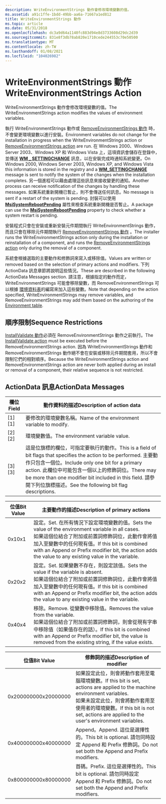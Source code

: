 ```yaml
---
description: WriteEnvironmentStrings 動作會修改環境變數的值。
ms.assetid: a91c1ffe-1bdd-49bb-aa6a-71667a1ed812
title: WriteEnvironmentStrings 動作
ms.topic: article
ms.date: 05/31/2018
ms.openlocfilehash: dc3a9d64a1140fc883d94e8d3733608d29dc2d39
ms.sourcegitcommit: 831e8f3db78ab820e1710cede244553c70e50500
ms.translationtype: MT
ms.contentlocale: zh-TW
ms.lasthandoff: 01/08/2021
ms.locfileid: "104026982"
---
```

# <a name="writeenvironmentstrings-action"></a><span data-ttu-id="4b03c-103">WriteEnvironmentStrings 動作</span><span class="sxs-lookup"><span data-stu-id="4b03c-103">WriteEnvironmentStrings Action</span></span>

<span data-ttu-id="4b03c-104">WriteEnvironmentStrings 動作會修改環境變數的值。</span><span class="sxs-lookup"><span data-stu-id="4b03c-104">The WriteEnvironmentStrings action modifies the values of environment variables.</span></span>

<span data-ttu-id="4b03c-105">執行 WriteEnvironmentStrings 動作或 [RemoveEnvironmentStrings 動作](removeenvironmentstrings-action.md) 時，不會變更環境變數以進行安裝。</span><span class="sxs-lookup"><span data-stu-id="4b03c-105">Environment variables do not change for the installation in progress when the WriteEnvironmentStrings action or [RemoveEnvironmentStrings action](removeenvironmentstrings-action.md) are run.</span></span> <span data-ttu-id="4b03c-106">在 Windows 2000、Windows Server 2003、Windows XP 和 Windows Vista 上，這項資訊會儲存在登錄中，並傳送 [**WM \_ SETTINGCHANGE**](../winmsg/wm-settingchange.md) 訊息，以在安裝完成時通知系統變更。</span><span class="sxs-lookup"><span data-stu-id="4b03c-106">On Windows 2000, Windows Server 2003, Windows XP, and Windows Vista this information is stored in the registry and a [**WM\_SETTINGCHANGE**](../winmsg/wm-settingchange.md) message is sent to notify the system of the changes when the installation completes.</span></span> <span data-ttu-id="4b03c-107">另一個進程可以藉由處理這些訊息來接收變更的通知。</span><span class="sxs-lookup"><span data-stu-id="4b03c-107">Another process can receive notification of the changes by handling these messages.</span></span> <span data-ttu-id="4b03c-108">如果系統重新開機已暫止，則不會傳送任何訊息。</span><span class="sxs-lookup"><span data-stu-id="4b03c-108">No message is sent if a restart of the system is pending.</span></span> <span data-ttu-id="4b03c-109">封裝可以使用 [**MsiSystemRebootPending**](msisystemrebootpending.md) 屬性來檢查系統重新開機是否暫止。</span><span class="sxs-lookup"><span data-stu-id="4b03c-109">A package can use the [**MsiSystemRebootPending**](msisystemrebootpending.md) property to check whether a system restart is pending.</span></span>

<span data-ttu-id="4b03c-110">安裝程式只會在安裝或重新安裝元件期間執行 WriteEnvironmentStrings 動作，而且只會在移除元件期間執行 [RemoveEnvironmentStrings 動作](removeenvironmentstrings-action.md) 。</span><span class="sxs-lookup"><span data-stu-id="4b03c-110">The installer runs the WriteEnvironmentStrings action only during the installation or reinstallation of a component, and runs the [RemoveEnvironmentStrings action](removeenvironmentstrings-action.md) only during the removal of a component.</span></span>

<span data-ttu-id="4b03c-111">系統會根據選取的主要動作和修飾詞來寫入或移除值。</span><span class="sxs-lookup"><span data-stu-id="4b03c-111">Values are written or removed based on the selection of primary actions and modifiers.</span></span> <span data-ttu-id="4b03c-112">下列 ActionData 訊息章節將說明這些情況。</span><span class="sxs-lookup"><span data-stu-id="4b03c-112">These are described in the following ActionData Messages section.</span></span> <span data-ttu-id="4b03c-113">請注意，根據指定的動作而定，WriteEnvironmentStrings 可能會移除變數，而 RemoveEnvironmentStrings 可以根據 [環境資料表](environment-table.md)的編寫來加入這些變數。</span><span class="sxs-lookup"><span data-stu-id="4b03c-113">Note that depending on the action specified, WriteEnvironmentStrings may remove variables, and RemoveEnvironmentStrings may add them based on the authoring of the [Environment table](environment-table.md).</span></span>

## <a name="sequence-restrictions"></a><span data-ttu-id="4b03c-114">順序限制</span><span class="sxs-lookup"><span data-stu-id="4b03c-114">Sequence Restrictions</span></span>

<span data-ttu-id="4b03c-115">[InstallValidate 動作](installvalidate-action.md)必須在 RemoveEnvironmentStrings 動作之前執行。</span><span class="sxs-lookup"><span data-stu-id="4b03c-115">The [InstallValidate action](installvalidate-action.md) must be executed before the RemoveEnvironmentStrings action.</span></span> <span data-ttu-id="4b03c-116">因為 WriteEnvironmentStrings 動作和 RemoveEnvironmentStrings 動作絕不會在安裝或移除元件期間套用，所以不會限制它們的相對順序。</span><span class="sxs-lookup"><span data-stu-id="4b03c-116">Because the WriteEnvironmentStrings action and RemoveEnvironmentStrings action are never both applied during an install or removal of a component, their relative sequence is not restricted.</span></span>

## <a name="actiondata-messages"></a><span data-ttu-id="4b03c-117">ActionData 訊息</span><span class="sxs-lookup"><span data-stu-id="4b03c-117">ActionData Messages</span></span>



| <span data-ttu-id="4b03c-118">欄位</span><span class="sxs-lookup"><span data-stu-id="4b03c-118">Field</span></span> | <span data-ttu-id="4b03c-119">動作資料的描述</span><span class="sxs-lookup"><span data-stu-id="4b03c-119">Description of action data</span></span>                                                                                                                                                                                                  |
|-------|-----------------------------------------------------------------------------------------------------------------------------------------------------------------------------------------------------------------------------|
| <span data-ttu-id="4b03c-120">\[1\]</span><span class="sxs-lookup"><span data-stu-id="4b03c-120">\[1\]</span></span> | <span data-ttu-id="4b03c-121">要修改的環境變數名稱。</span><span class="sxs-lookup"><span data-stu-id="4b03c-121">Name of the environment variable to modify.</span></span>                                                                                                                                                                                 |
| <span data-ttu-id="4b03c-122">\[2\]</span><span class="sxs-lookup"><span data-stu-id="4b03c-122">\[2\]</span></span> | <span data-ttu-id="4b03c-123">環境變數值。</span><span class="sxs-lookup"><span data-stu-id="4b03c-123">The environment variable value.</span></span>                                                                                                                                                                                             |
| <span data-ttu-id="4b03c-124">\[3\]</span><span class="sxs-lookup"><span data-stu-id="4b03c-124">\[3\]</span></span> | <span data-ttu-id="4b03c-125">這是位旗標的欄位，可指定要執行的動作。</span><span class="sxs-lookup"><span data-stu-id="4b03c-125">This is a field of bit flags that specifies the action to be performed.</span></span> <span data-ttu-id="4b03c-126">主要動作只包含一個位。</span><span class="sxs-lookup"><span data-stu-id="4b03c-126">Include only one bit for a primary action.</span></span> <span data-ttu-id="4b03c-127">此欄位中可能包含一個以上的修飾詞位。</span><span class="sxs-lookup"><span data-stu-id="4b03c-127">There may be more than one modifier bit included in this field.</span></span> <span data-ttu-id="4b03c-128">請參閱下列位旗標描述。</span><span class="sxs-lookup"><span data-stu-id="4b03c-128">See the following bit flag descriptions.</span></span> |



 



| <span data-ttu-id="4b03c-129">位值</span><span class="sxs-lookup"><span data-stu-id="4b03c-129">Bit Value</span></span> | <span data-ttu-id="4b03c-130">主要動作的描述</span><span class="sxs-lookup"><span data-stu-id="4b03c-130">Description of primary actions</span></span>                                                                                                                                                                                      |
|-----------|---------------------------------------------------------------------------------------------------------------------------------------------------------------------------------------------------------------------|
| <span data-ttu-id="4b03c-131">0x1</span><span class="sxs-lookup"><span data-stu-id="4b03c-131">0x1</span></span>       | <span data-ttu-id="4b03c-132">設定。</span><span class="sxs-lookup"><span data-stu-id="4b03c-132">Set.</span></span> <span data-ttu-id="4b03c-133">在所有情況下設定環境變數的值。</span><span class="sxs-lookup"><span data-stu-id="4b03c-133">Sets the value of the environment variable in all cases.</span></span><br/> <span data-ttu-id="4b03c-134">如果這個位結合了附加或前置詞修飾詞位，此動作會將值加入至變數中的任何現有值。</span><span class="sxs-lookup"><span data-stu-id="4b03c-134">If this bit is combined with an Append or Prefix modifier bit, the action adds the value to any existing value in the variable.</span></span><br/> |
| <span data-ttu-id="4b03c-135">0x2</span><span class="sxs-lookup"><span data-stu-id="4b03c-135">0x2</span></span>       | <span data-ttu-id="4b03c-136">設定。</span><span class="sxs-lookup"><span data-stu-id="4b03c-136">Set.</span></span> <span data-ttu-id="4b03c-137">如果變數不存在，則設定該值。</span><span class="sxs-lookup"><span data-stu-id="4b03c-137">Sets the value if the variable is absent.</span></span><br/> <span data-ttu-id="4b03c-138">如果這個位結合了附加或前置詞修飾詞位，此動作會將值加入至變數中的任何現有值。</span><span class="sxs-lookup"><span data-stu-id="4b03c-138">If this bit is combined with an Append or Prefix modifier bit, the action adds the value to any existing value in the variable.</span></span><br/>                |
| <span data-ttu-id="4b03c-139">0x4</span><span class="sxs-lookup"><span data-stu-id="4b03c-139">0x4</span></span>       | <span data-ttu-id="4b03c-140">移除。</span><span class="sxs-lookup"><span data-stu-id="4b03c-140">Remove.</span></span> <span data-ttu-id="4b03c-141">從變數中移除值。</span><span class="sxs-lookup"><span data-stu-id="4b03c-141">Removes the value from the variable.</span></span><br/> <span data-ttu-id="4b03c-142">如果這個位結合了附加或前置詞修飾詞，則會從現有字串中移除值（如果值存在的話）。</span><span class="sxs-lookup"><span data-stu-id="4b03c-142">If this bit is combined with an Append or Prefix modifier bit, the value is removed from the existing string, if the value exists.</span></span><br/>               |



 



| <span data-ttu-id="4b03c-143">位值</span><span class="sxs-lookup"><span data-stu-id="4b03c-143">Bit Value</span></span>  | <span data-ttu-id="4b03c-144">修飾詞的描述</span><span class="sxs-lookup"><span data-stu-id="4b03c-144">Description of modifier</span></span>                                                                                                                                                              |
|------------|--------------------------------------------------------------------------------------------------------------------------------------------------------------------------------------|
| <span data-ttu-id="4b03c-145">0x20000000</span><span class="sxs-lookup"><span data-stu-id="4b03c-145">0x20000000</span></span> | <span data-ttu-id="4b03c-146">如果設定此位，則會將動作套用至電腦環境變數。</span><span class="sxs-lookup"><span data-stu-id="4b03c-146">If this bit is set, actions are applied to the machine environment variables.</span></span><br/> <span data-ttu-id="4b03c-147">如果未設定此位，則會將動作套用至使用者的環境變數。</span><span class="sxs-lookup"><span data-stu-id="4b03c-147">If this bit is not set, actions are applied to the user's environment variables.</span></span><br/> |
| <span data-ttu-id="4b03c-148">0x40000000</span><span class="sxs-lookup"><span data-stu-id="4b03c-148">0x40000000</span></span> | <span data-ttu-id="4b03c-149">Append。</span><span class="sxs-lookup"><span data-stu-id="4b03c-149">Append.</span></span> <span data-ttu-id="4b03c-150">這位是選擇性的。</span><span class="sxs-lookup"><span data-stu-id="4b03c-150">This bit is optional.</span></span> <span data-ttu-id="4b03c-151">請勿同時設定 Append 和 Prefix 修飾詞。</span><span class="sxs-lookup"><span data-stu-id="4b03c-151">Do not set both the Append and Prefix modifiers.</span></span><br/>                                                                                            |
| <span data-ttu-id="4b03c-152">0x80000000</span><span class="sxs-lookup"><span data-stu-id="4b03c-152">0x80000000</span></span> | <span data-ttu-id="4b03c-153">首碼。</span><span class="sxs-lookup"><span data-stu-id="4b03c-153">Prefix.</span></span> <span data-ttu-id="4b03c-154">這位是選擇性的。</span><span class="sxs-lookup"><span data-stu-id="4b03c-154">This bit is optional.</span></span> <span data-ttu-id="4b03c-155">請勿同時設定 Append 和 Prefix 修飾詞。</span><span class="sxs-lookup"><span data-stu-id="4b03c-155">Do not set both the Append and Prefix modifiers.</span></span><br/>                                                                                            |



 

 

 
